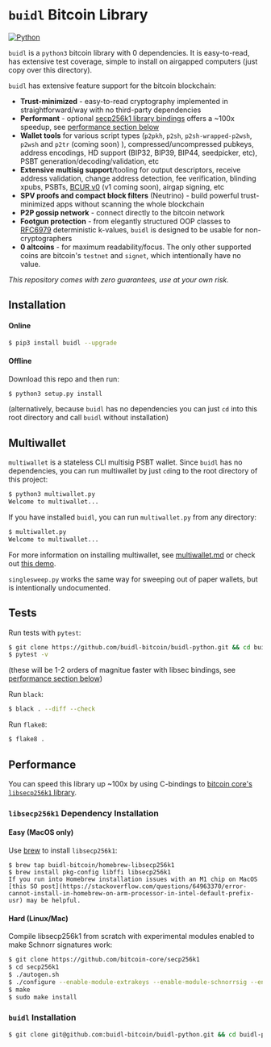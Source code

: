 # `buidl` Bitcoin Library

[![Python](https://github.com/buidl-bitcoin/buidl-python/actions/workflows/python.yml/badge.svg)](https://github.com/buidl-bitcoin/buidl-python/actions/workflows/python.yml)

`buidl` is a `python3` bitcoin library with 0 dependencies.
It is easy-to-read, has extensive test coverage, simple to install on airgapped computers (just copy over this directory).

`buidl` has extensive feature support for the bitcoin blockchain:
* **Trust-minimized** - easy-to-read cryptography implemented in straightforward/way with no third-party dependencies
* **Performant** - optional [secp256k1 library bindings](https://github.com/bitcoin-core/secp256k1) offers a ~100x speedup, see [performance section below](#performance)
* **Wallet tools** for various script types (`p2pkh`, `p2sh`, `p2sh-wrapped-p2wsh`, `p2wsh` and `p2tr` (coming soon) ), compressed/uncompressed pubkeys, address encodings, HD support (BIP32, BIP39, BIP44, seedpicker, etc), PSBT generation/decoding/validation, etc
* **Extensive multisig support**/tooling for output descriptors, receive address validation, change address detection, fee verification, blinding xpubs, PSBTs, [BCUR v0](https://github.com/BlockchainCommons/Research/blob/master/papers/bcr-2020-005-ur.md) (v1 coming soon), airgap signing, etc
* **SPV proofs and compact block filters** (Neutrino) - build powerful trust-minimized apps without scanning the whole blockchain
* **P2P gossip network** - connect directly to the bitcoin network
* **Footgun protection** - from elegantly structured OOP classes to [RFC6979](https://datatracker.ietf.org/doc/html/rfc6979) deterministic k-values, `buidl` is designed to be usable for non-cryptographers
* **0 altcoins** - for maximum readability/focus. The only other supported coins are bitcoin's `testnet` and `signet`, which intentionally have no value.

*This repository comes with zero guarantees, use at your own risk.*

## Installation

#### Online
```bash
$ pip3 install buidl --upgrade
```

#### Offline
Download this repo and then run:
```bash
$ python3 setup.py install
```
(alternatively, because `buidl` has no dependencies you can just `cd` into this root directory and call `buidl` without installation)

## Multiwallet
`multiwallet` is a stateless CLI multisig PSBT wallet.
Since `buidl` has no dependencies, you can run multiwallet by just `cd`ing to the root directory of this project:

```bash
$ python3 multiwallet.py
Welcome to multiwallet...
```

If you have installed `buidl`, you can run `multiwallet.py` from any directory:
```bash
$ multiwallet.py
Welcome to multiwallet...
```

For more information on installing multiwallet, see [multiwallet.md](docs/multiwallet.md) or check out [this demo](https://twitter.com/mflaxman/status/1321503036724989952).

`singlesweep.py` works the same way for sweeping out of paper wallets, but is intentionally undocumented.

## Tests

Run tests with `pytest`:
```bash
$ git clone https://github.com/buidl-bitcoin/buidl-python.git && cd buidl-python
$ pytest -v
```
(these will be 1-2 orders of magnitue faster with libsec bindings, see [performance section below](#performance))

Run `black`:
```bash
$ black . --diff --check
```

Run `flake8`:
```bash
$ flake8 .
```

## Performance

You can speed this library up ~100x by using C-bindings to [bitcoin core's `libsecp256k1` library](https://github.com/bitcoin-core/secp256k1).

### `libsecp256k1` Dependency Installation


#### Easy (MacOS only)
Use [brew](https://brew.sh/) to install `libsecp256k1`:
```
$ brew tap buidl-bitcoin/homebrew-libsecp256k1
$ brew install pkg-config libffi libsecp256k1
If you run into Homebrew installation issues with an M1 chip on MacOS [this SO post](https://stackoverflow.com/questions/64963370/error-cannot-install-in-homebrew-on-arm-processor-in-intel-default-prefix-usr) may be helpful.
```

#### Hard (Linux/Mac)
Compile libsecp256k1 from scratch with experimental modules enabled to make Schnorr signatures work:
```bash
$ git clone https://github.com/bitcoin-core/secp256k1
$ cd secp256k1
$ ./autogen.sh
$ ./configure --enable-module-extrakeys --enable-module-schnorrsig --enable-experimental
$ make
$ sudo make install
```

### `buidl` Installation

```bash
$ git clone git@github.com:buidl-bitcoin/buidl-python.git && cd buidl-python && python3 -m pip install -r requirements-libsec.txt && python3 -m pip install --editable . && cd buidl && python3 libsec_build.py && cd .. && python3 -c "from buidl import *; print('success') if is_libsec_enabled() else print('LIBSEC INSTALL FAIL')"

```
